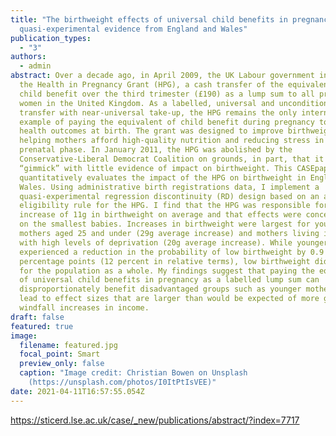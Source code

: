 ```yaml
---
title: "The birthweight effects of universal child benefits in pregnancy:
  quasi-experimental evidence from England and Wales"
publication_types:
  - "3"
authors:
  - admin
abstract: Over a decade ago, in April 2009, the UK Labour government introduced
  the Health in Pregnancy Grant (HPG), a cash transfer of the equivalent of
  child benefit over the third trimester (£190) as a lump sum to all pregnant
  women in the United Kingdom. As a labelled, universal and unconditional cash
  transfer with near-universal take-up, the HPG remains the only international
  example of paying the equivalent of child benefit during pregnancy to improve
  health outcomes at birth. The grant was designed to improve birthweight by
  helping mothers afford high-quality nutrition and reducing stress in the
  prenatal phase. In January 2011, the HPG was abolished by the
  Conservative-Liberal Democrat Coalition on grounds, in part, that it was a
  “gimmick” with little evidence of impact on birthweight. This CASEpaper
  quantitatively evaluates the impact of the HPG on birthweight in England and
  Wales. Using administrative birth registrations data, I implement a
  quasi-experimental regression discontinuity (RD) design based on an arbitrary
  eligibility rule for the HPG. I find that the HPG was responsible for an
  increase of 11g in birthweight on average and that effects were concentrated
  on the smallest babies. Increases in birthweight were largest for younger
  mothers aged 25 and under (29g average increase) and mothers living in areas
  with high levels of deprivation (20g average increase). While younger mothers
  experienced a reduction in the probability of low birthweight by 0.9
  percentage points (12 percent in relative terms), low birthweight did not fall
  for the population as a whole. My findings suggest that paying the equivalent
  of universal child benefits in pregnancy as a labelled lump sum can
  disproportionately benefit disadvantaged groups such as younger mothers and
  lead to effect sizes that are larger than would be expected of more general
  windfall increases in income.
draft: false
featured: true
image:
  filename: featured.jpg
  focal_point: Smart
  preview_only: false
  caption: "Image credit: Christian Bowen on Unsplash
    (https://unsplash.com/photos/I0ItPtIsVEE)"
date: 2021-04-11T16:57:55.054Z
---
```

https://sticerd.lse.ac.uk/case/_new/publications/abstract/?index=7717